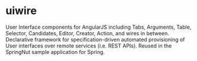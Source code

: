 # uiwire
User Interface components for AngularJS including Tabs, Arguments, Table, Selector, Candidates, Editor, Creator, Action, and wires in between. Declarative framework for specification-driven automated provisioning of User interfaces over remote services (i.e. REST APIs).  Reused in the SpringNut sample application for Spring.

